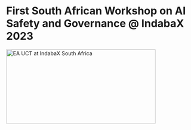 # First South African Workshop on AI Safety and Governance @ IndabaX 2023

<img src="assets/images/EA_UCT_IndabaX.jpg.png"  width="400" height="200" alt="EA UCT at IndabaX South Africa">